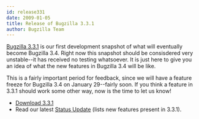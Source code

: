 ```yaml
---
id: release331
date: 2009-01-05
title: Release of Bugzilla 3.3.1
author: Bugzilla Team
---
```


[Bugzilla 3.3.1](/releases/3.4/) is our first development snapshot of what will eventually become Bugzilla 3.4\. Right now this snapshot should be consisdered very unstable--it has received no testing whatsoever. It is just here to give you an idea of what the new features in Bugzilla 3.4 will be like.

This is a fairly important period for feedback, since we will have a feature freeze for Bugzilla 3.4 on January 29--fairly soon. If you think a feature in 3.3.1 should work some other way, now is the time to let us know!

*   [Download 3.3.1](/download/#v34)
*   Read our latest [Status Update](/news/2009/01/05/status-update) (lists new features present in 3.3.1).

